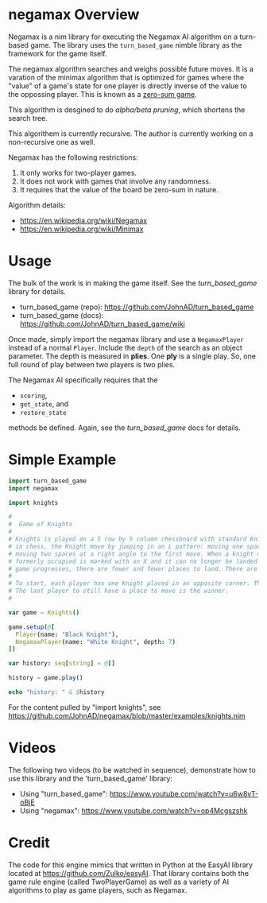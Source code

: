 # negamax Overview

Negamax is a nim library for executing the Negamax AI algorithm on a turn-based game. The library uses the `turn_based_game` nimble library as the framework for the game itself.

The negamax algorithm searches and weighs possible future moves. It is a varation of the minimax algorithm that is optimized for games where the "value" of a game's state for one player is directly inverse of the value to the oppossing player. This is known as a [zero-sum game](https://en.wikipedia.org/wiki/Zero-sum_game).

This algorithm is desgined to do _alpha/beta pruning_, which shortens the search tree.

This algorithem is currently recursive. The author is currently working on a non-recursive one as well.

Negamax has the following restrictions:

1. It only works for two-player games.
2. It does not work with games that involve any randomness.
3. It requires that the value of the board be zero-sum in nature.

Algorithm details:

* https://en.wikipedia.org/wiki/Negamax
* https://en.wikipedia.org/wiki/Minimax

# Usage

The bulk of the work is in making the game itself. See the _turn_based_game_ library for details.

* turn_based_game (repo): <https://github.com/JohnAD/turn_based_game>
* turn_based_game (docs): <https://github.com/JohnAD/turn_based_game/wiki>

Once made, simply import the negamax library and use a `NegamaxPlayer` instead of a normal `Player`. Include the `depth` of the search as an object parameter. The depth is measured in **plies**. One **ply** is a single play. So, one full round of play between two players is two plies.

The Negamax AI specifically requires that the

* `scoring`,
* `get_state`, and
* `restore_state`

methods be defined. Again, see the _turn_based_game_ docs for details.

# Simple Example

```nim
import turn_based_game
import negamax

import knights

#
#  Game of Knights
#
# Knights is played on a 5 row by 5 column chessboard with standard Knight pieces. Just like
# in chess, the Knight move by jumping in an L pattern: moving one space in any direction followed by
# moving two spaces at a right angle to the first move. When a knight makes a jump, the place that it
# formerly occupied is marked with an X and it can no longer be landed on by either player. As the
# game progresses, there are fewer and fewer places to land. There are no captures in this game.
#
# To start, each player has one Knight placed in an opposite corner. The players then take turns jumping.
# The last player to still have a place to move is the winner.
#

var game = Knights()

game.setup(@[
  Player(name: "Black Knight"),
  NegamaxPlayer(name: "White Knight", depth: 7)
])

var history: seq[string] = @[]

history = game.play()

echo "history: " & $history
```

For the content pulled by "import knights", see https://github.com/JohnAD/negamax/blob/master/examples/knights.nim

# Videos

The following two videos (to be watched in sequence), demonstrate how to use this library and the 'turn_based_game' library:

* Using "turn_based_game": https://www.youtube.com/watch?v=u6w8vT-oBjE
* Using "negamax": https://www.youtube.com/watch?v=op4Mcgszshk

# Credit

The code for this engine mimics that written in Python at the EasyAI library located at <https://github.com/Zulko/easyAI>. That library contains both the game rule engine (called TwoPlayerGame) as well as a variety of AI algorithms to play as game players, such as Negamax.
